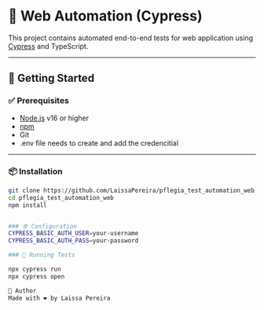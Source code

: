 # 🧪 Web Automation (Cypress)

This project contains automated end-to-end tests for web application using [Cypress](https://www.cypress.io/) and TypeScript.

---

## 🚀 Getting Started

### ✅ Prerequisites

- [Node.js](https://nodejs.org/) v16 or higher
- [npm](https://www.npmjs.com/) 
- Git
- .env file needs to create and add the credencitial

---

### 📦 Installation

```bash
git clone https://github.com/LaissaPereira/pflegia_test_automation_web.git
cd pflegia_test_automation_web
npm install


### ⚙️ Configuration
CYPRESS_BASIC_AUTH_USER=your-username
CYPRESS_BASIC_AUTH_PASS=your-password

### 🧪 Running Tests

npx cypress run
npx cypress open

🙌 Author
Made with ❤️ by Laissa Pereira



